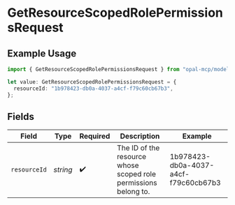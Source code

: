 # GetResourceScopedRolePermissionsRequest

## Example Usage

```typescript
import { GetResourceScopedRolePermissionsRequest } from "opal-mcp/models/operations";

let value: GetResourceScopedRolePermissionsRequest = {
  resourceId: "1b978423-db0a-4037-a4cf-f79c60cb67b3",
};
```

## Fields

| Field                                                           | Type                                                            | Required                                                        | Description                                                     | Example                                                         |
| --------------------------------------------------------------- | --------------------------------------------------------------- | --------------------------------------------------------------- | --------------------------------------------------------------- | --------------------------------------------------------------- |
| `resourceId`                                                    | *string*                                                        | :heavy_check_mark:                                              | The ID of the resource whose scoped role permissions belong to. | 1b978423-db0a-4037-a4cf-f79c60cb67b3                            |